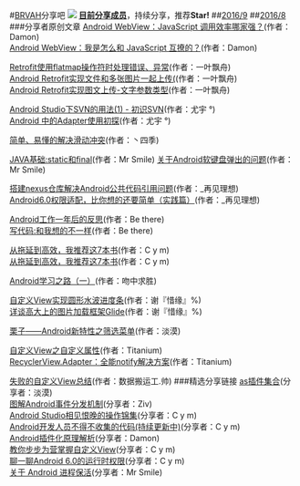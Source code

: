 #[BRVAH](https://github.com/CymChad/BaseRecyclerViewAdapterHelper)分享吧
![](https://github.com/CymChad/BRVAHST/blob/master/share.png)
**[目前分享成员](https://github.com/CymChad/BRVAHST/blob/master/Member.md)**，持续分享，推荐**Star!**
##[2016/9](https://github.com/CymChad/BRVAHST/blob/master/September.md)
##[2016/8](https://github.com/CymChad/BRVAHST/blob/master/August.md)
###分享者原创文章
[Android WebView：JavaScript 调用效率哪家强？](http://motalks.cn/2016/08/14/Android-WebView-JavaScript-1/)(作者：Damon)  
[Android WebView：我是怎么和 JavaScript 互撩的？](http://motalks.cn/2016/08/27/Android-WebView-JavaScript-2/)(作者：Damon) 

[Retrofit使用flatmap操作符时处理错误、异常](http://blog.csdn.net/jdsjlzx/article/details/52096405)(作者：一叶飘舟)  
[Android Retrofit实现文件和多张图片一起上传(](http://blog.csdn.net/jdsjlzx/article/details/52246114)(作者：一叶飘舟)  
[Android Retrofit实现图文上传-文字参数类型](http://blog.csdn.net/jdsjlzx/article/details/52301505)(作者：一叶飘舟) 

[Android Studio下SVN的用法(1) - 初识SVN](http://blog.csdn.net/bevislius/article/details/52193165)(作者：尤宇 °)  
[Android 中的Adapter使用初探](http://blog.csdn.net/bevislius/article/details/52347127)(作者：尤宇 °)  

[简单、易懂的解决滑动冲突](http://blog.csdn.net/qq_32763839/article/details/52193392)(作者：丶四季)  

[JAVA基础:static和final](http://blog.csdn.net/qq_16791055/article/details/52198898)(作者：Mr Smile) 
[关于Android软键盘弹出的问题](http://blog.csdn.net/qq_16791055/article/details/52343886)(作者：Mr Smile) 

[搭建nexus仓库解决Android公共代码引用问题](http://xdeveloper.cn/da-jian-nexuscang-ku-jie-jue-androidgong-gong-dai-ma-yin-wen-wen-ti/)(作者：_再见理想)  
[Android6.0权限适配，比你想的还要简单（实践篇）](http://xdeveloper.cn/android6-0quan-xian-gua-pei-bi-ni-xiang-de-huan-yao-jian-dan-2/)(作者：_再见理想)  

[Android工作一年后的反思](http://www.jianshu.com/p/b5da5752d532)(作者：Be there)  
[写代码:和我想的不一样](http://www.jianshu.com/p/4eb9d0c6e741)(作者：Be there) 


[从拖延到高效，我推荐这7本书](http://www.jianshu.com/p/dcd62fbece07)(作者：C y m)  
[从拖延到高效，我推荐这7本书](http://www.jianshu.com/p/dcd62fbece07)(作者：C y m)  

[Android学习之路（一）](http://www.jianshu.com/p/4ca2774bdf4c?utm_campaign=haruki&utm_content=note&utm_medium=reader_share&utm_source=qq)(作者：吻中求胜)  

[自定义View实现圆形水波进度条](http://blog.csdn.net/xiehuimx/article/details/52198802)(作者：谢『惜缘』%)  
[详谈高大上的图片加载框架Glide](http://blog.csdn.net/xiehuimx/article/details/52349317)(作者：谢『惜缘』%)  

[栗子——Android新特性之筛选菜单](http://www.jianshu.com/p/56a9787e3f2f)(作者：淡漠)  

[自定义View之自定义属性](http://loshine.me/2016/08/13/custom-view-attrs/)(作者：Titanium)  
[RecyclerView.Adapter：全能notify解决方案](http://loshine.me/2016/08/25/a-universal-solution-of-recyclerview-adapter-notify/)(作者：Titanium)  

[失败的自定义View总结](http://blog.csdn.net/qq_27965461/article/details/52203994)(作者：数据搬运工.帅)
###精选分享链接
[as插件集合](http://mp.weixin.qq.com/s?__biz=MzI3MDE0NzYwNA==&mid=2651433634&idx=1&sn=e5f65d8a0a2b85f7c22d8ccd4cf96a39&scene=23&srcid=0721vQcDls3Ak34dZY1y3h7o#rd)(分享者：淡漠)  
[图解Android事件分发机制](http://www.jianshu.com/p/e99b5e8bd67b)(分享者：Ziv)  
[Android Studio相见恨晚的操作锦集](http://www.jianshu.com/p/bc8f6bfe12c6?utm_campaign=haruki&utm_content=note&utm_medium=reader_share&utm_source=qq)(分享者：C y m)  
[Android开发人员不得不收集的代码(持续更新中)](http://www.jianshu.com/p/72494773aace)(分享者：C y m)  
[Android插件化原理解析](http://weishu.me/2016/01/28/understand-plugin-framework-overview/)(分享者：Damon)  
[教你步步为营掌握自定义View](http://www.jianshu.com/p/d507e3514b65?utm_campaign=haruki&utm_content=note&utm_medium=reader_share&utm_source=qq)(分享者：C y m)  
[聊一聊Android 6.0的运行时权限](http://droidyue.com/blog/2016/01/17/understanding-marshmallow-runtime-permission/?comefrom=http://blogread.cn/news/)(分享者：C y m)    
[关于 Android 进程保活](http://www.jianshu.com/p/63aafe3c12af?utm_campaign=haruki&utm_content=note&utm_medium=reader_share&utm_source=qq)(分享者：Mr Smile)





















